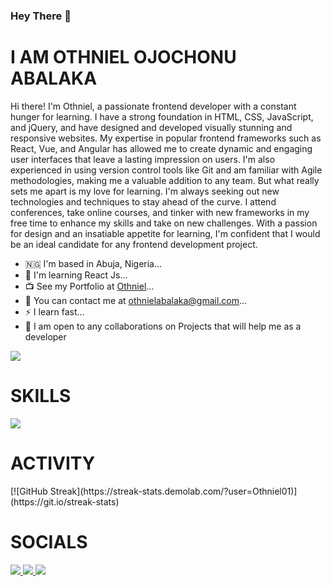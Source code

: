 ### Hey There 👋

<!--
**Othniel01/Othniel01** is a ✨ _special_ ✨ repository because its `README.md` (this file) appears on your GitHub profile.

Here are some ideas to get you started:

- 🔭 I’m currently working on ...
- 🌱 I’m currently learning ...
- 👯 I’m looking to collaborate on ...
- 🤔 I’m looking for help with ...
- 💬 Ask me about ...
- 📫 How to reach me: ...
- 😄 Pronouns: ...
- ⚡ Fun fact: ...
-->

<h1>I AM OTHNIEL OJOCHONU ABALAKA</h1>
<p>
  Hi there! I'm Othniel, a passionate frontend developer with a constant hunger
  for learning. I have a strong foundation in HTML, CSS, JavaScript, and jQuery,
  and have designed and developed visually stunning and responsive websites. My
  expertise in popular frontend frameworks such as React, Vue, and Angular has
  allowed me to create dynamic and engaging user interfaces that leave a lasting
  impression on users. I'm also experienced in using version control tools like
  Git and am familiar with Agile methodologies, making me a valuable addition to
  any team. But what really sets me apart is my love for learning. I'm always
  seeking out new technologies and techniques to stay ahead of the curve. I
  attend conferences, take online courses, and tinker with new frameworks in my
  free time to enhance my skills and take on new challenges. With a passion for
  design and an insatiable appetite for learning, I'm confident that I would be
  an ideal candidate for any frontend development project.
</p>

<ul>
  <li>🇳🇬 I'm based in Abuja, Nigeria...</li>
  <li>🧠 I'm learning React Js...</li>
  <li>📺 See my Portfolio at <a href="https://velvety-praline-91889a.netlify.app">Othniel</a>...</li>
  <li>📩 You can contact me at <a href="mailto:othnielabalaka@gmail.com">othnielabalaka@gmail.com</a>...</li>
  <li>⚡️ I learn fast...</li>
  <li>🤝 I am open to any collaborations on Projects that will help me as a developer</li>
</ul>

![](https://komarev.com/ghpvc/?username=Othniel01&color=green)


<h1>SKILLS</h1>
<p>
  <a href="https://skillicons.dev">
    <img src="https://skillicons.dev/icons?i=git,html,js,css,react,figma" />
  </a>
</p>

<h1>ACTIVITY</h1>
[![GitHub Streak](https://streak-stats.demolab.com/?user=Othniel01)](https://git.io/streak-stats)

<h1>SOCIALS</h1>
<p>
  <a href="https://twitter.com/AtOthnielcodes?t=TI6swStAOVH5xij854RSpA&s=08">
   <img src="https://skillicons.dev/icons?i=twitter" />
  </a>
   <a href="https://www.linkedin.com/in/othniel-abalaka-885b50243 ">
   <img src="https://skillicons.dev/icons?i=linkedin" />
  </a>
   <a href="http://github.com/Othniel01">
   <img src="https://skillicons.dev/icons?i=github" />
  </a>
</p>

